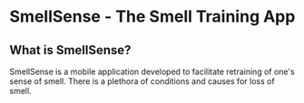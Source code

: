 # SmellSense - The Smell Training App

## What is SmellSense?

SmellSense is a mobile application developed to facilitate retraining of one's sense of smell. There is a plethora of conditions and causes for loss of smell.
